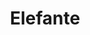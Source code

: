 ---
title: Elefante
date: 
draft: false

# descripcion
description : Elefante

materials: Plata 925

color: Plateado

dimensions: 2,5cm x 1,5cm

code: 02-14-0175

type: "Dijes"

categories: []

# Images
# first image will be shown in the product page
images:
  # - image: "images/path_to_image"
  # La ubicacion de las imagenes es imagenes/Dijes/Dijes.Plata/02-14-0175-elefante
  - image: "./images/dijes/plata/02-14-0175-elefante.JPG"
---
